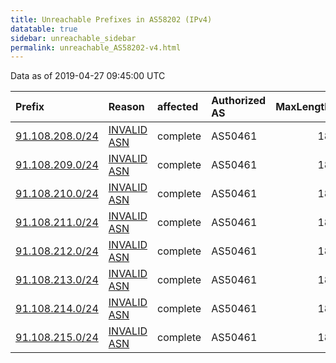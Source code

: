 ```yaml
---
title: Unreachable Prefixes in AS58202 (IPv4)
datatable: true
sidebar: unreachable_sidebar
permalink: unreachable_AS58202-v4.html
---
```


Data as of 2019-04-27 09:45:00 UTC


<div class="datatable-begin"></div>

| Prefix                                                   | Reason                                                                                                 | affected   | Authorized AS   |   MaxLength | Anchor                                         |   unreachable /24s |
|:---------------------------------------------------------|:-------------------------------------------------------------------------------------------------------|:-----------|:----------------|------------:|:-----------------------------------------------|-------------------:|
| [91.108.208.0/24](https://stat.ripe.net/91.108.208.0/24) | [INVALID ASN](https://rpki-validator.ripe.net/announcement-preview?asn=AS58202&prefix=91.108.208.0/24) | complete   | AS50461         |          18 | [RIPE](unreachable_RIPE_NCC_RPKI_Root-v4.html) |                  1 |
| [91.108.209.0/24](https://stat.ripe.net/91.108.209.0/24) | [INVALID ASN](https://rpki-validator.ripe.net/announcement-preview?asn=AS58202&prefix=91.108.209.0/24) | complete   | AS50461         |          18 | [RIPE](unreachable_RIPE_NCC_RPKI_Root-v4.html) |                  1 |
| [91.108.210.0/24](https://stat.ripe.net/91.108.210.0/24) | [INVALID ASN](https://rpki-validator.ripe.net/announcement-preview?asn=AS58202&prefix=91.108.210.0/24) | complete   | AS50461         |          18 | [RIPE](unreachable_RIPE_NCC_RPKI_Root-v4.html) |                  1 |
| [91.108.211.0/24](https://stat.ripe.net/91.108.211.0/24) | [INVALID ASN](https://rpki-validator.ripe.net/announcement-preview?asn=AS58202&prefix=91.108.211.0/24) | complete   | AS50461         |          18 | [RIPE](unreachable_RIPE_NCC_RPKI_Root-v4.html) |                  1 |
| [91.108.212.0/24](https://stat.ripe.net/91.108.212.0/24) | [INVALID ASN](https://rpki-validator.ripe.net/announcement-preview?asn=AS58202&prefix=91.108.212.0/24) | complete   | AS50461         |          18 | [RIPE](unreachable_RIPE_NCC_RPKI_Root-v4.html) |                  1 |
| [91.108.213.0/24](https://stat.ripe.net/91.108.213.0/24) | [INVALID ASN](https://rpki-validator.ripe.net/announcement-preview?asn=AS58202&prefix=91.108.213.0/24) | complete   | AS50461         |          18 | [RIPE](unreachable_RIPE_NCC_RPKI_Root-v4.html) |                  1 |
| [91.108.214.0/24](https://stat.ripe.net/91.108.214.0/24) | [INVALID ASN](https://rpki-validator.ripe.net/announcement-preview?asn=AS58202&prefix=91.108.214.0/24) | complete   | AS50461         |          18 | [RIPE](unreachable_RIPE_NCC_RPKI_Root-v4.html) |                  1 |
| [91.108.215.0/24](https://stat.ripe.net/91.108.215.0/24) | [INVALID ASN](https://rpki-validator.ripe.net/announcement-preview?asn=AS58202&prefix=91.108.215.0/24) | complete   | AS50461         |          18 | [RIPE](unreachable_RIPE_NCC_RPKI_Root-v4.html) |                  1 |

<div class="datatable-end"></div>